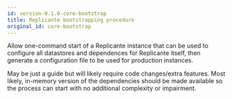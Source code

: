 ```yaml
---
id: version-0.1.0-core-bootstrap
title: Replicante bootstrapping procedure
original_id: core-bootstrap
---
```


Allow one-command start of a Replicante instance that can be used to configure
all datastores and dependences for Replicante itself, then generate a configuration
file to be used for production instances.

May be just a guide but will likely require code changes/extra features.
Most likely, in-memory version of the dependencies should be made available so the process can
start with no additional complexity or impairment.
